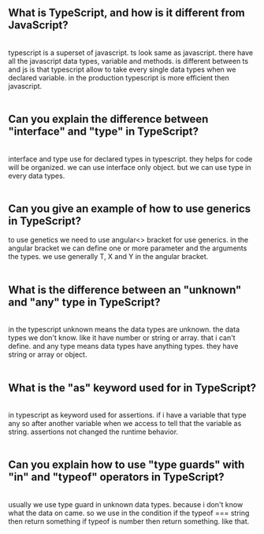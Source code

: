 ## What is TypeScript, and how is it different from JavaScript?

<br/>
typescript is a superset of javascript. ts look same as javascript. there have all the javascript data types, variable and methods. is different between ts and js is that typescript allow to take every single data types when we declared variable. in the production typescript is more efficient then javascript.
<br/>
<br/>

## Can you explain the difference between "interface" and "type" in TypeScript?

<br/>
interface and type use for declared types in typescript. they helps for code will be organized. we can use interface only object. but we can use type in every data types.
<br/>
<br/>

## Can you give an example of how to use generics in TypeScript?

to use genetics we need to use angular<> bracket for use generics. in the
angular bracket we can define one or more parameter and the arguments the types.
we use generally T, X and Y in the angular bracket. <br/> <br/>

## What is the difference between an "unknown" and "any" type in TypeScript?

<br/>
in the typescript unknown means the data types are unknown. the data types we don't know. like it have number or string or array. that i can't define. and any type means data types have anything types. they have string or array or object.
<br/>
<br/>

## What is the "as" keyword used for in TypeScript?

<br/>
in typescript as keyword used for assertions. if i have a variable that type any so after another variable when we access to tell that the variable as string. assertions not changed the runtime behavior.

<br/>
<br/>

## Can you explain how to use "type guards" with "in" and "typeof" operators in TypeScript?

<br/>
usually we use type guard in unknown data types. because i don't know what the data on came. so we use in the condition if the typeof === string then return something if typeof is number then return something. like that.
